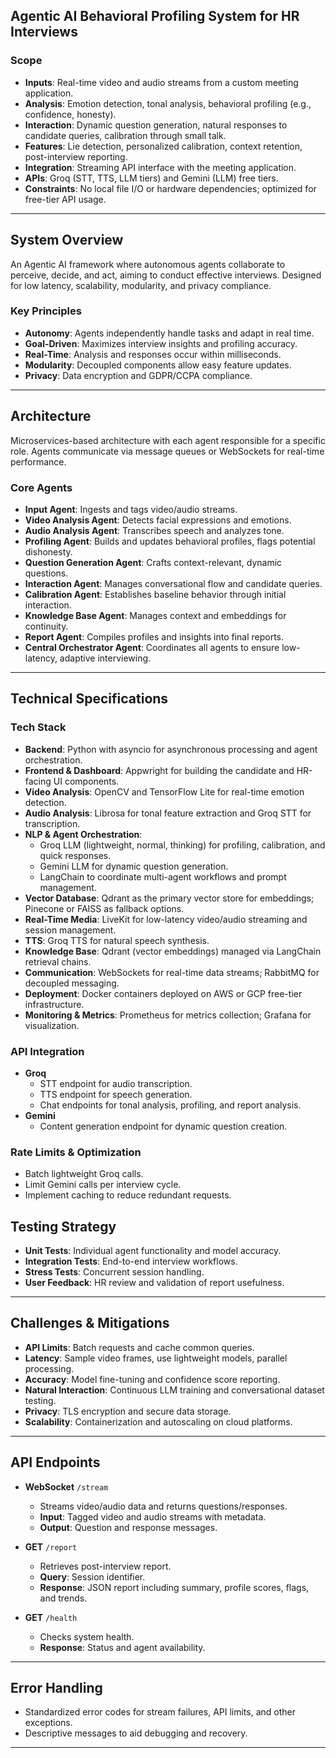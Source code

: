 ## Agentic AI Behavioral Profiling System for HR Interviews

### Scope

- **Inputs**: Real-time video and audio streams from a custom meeting application.  
- **Analysis**: Emotion detection, tonal analysis, behavioral profiling (e.g., confidence, honesty).  
- **Interaction**: Dynamic question generation, natural responses to candidate queries, calibration through small talk.  
- **Features**: Lie detection, personalized calibration, context retention, post-interview reporting.  
- **Integration**: Streaming API interface with the meeting application.  
- **APIs**: Groq (STT, TTS, LLM tiers) and Gemini (LLM) free tiers.  
- **Constraints**: No local file I/O or hardware dependencies; optimized for free-tier API usage.

---

## System Overview

An Agentic AI framework where autonomous agents collaborate to perceive, decide, and act, aiming to conduct effective interviews. Designed for low latency, scalability, modularity, and privacy compliance.

### Key Principles

- **Autonomy**: Agents independently handle tasks and adapt in real time.  
- **Goal-Driven**: Maximizes interview insights and profiling accuracy.  
- **Real-Time**: Analysis and responses occur within milliseconds.  
- **Modularity**: Decoupled components allow easy feature updates.  
- **Privacy**: Data encryption and GDPR/CCPA compliance.

---

## Architecture

Microservices-based architecture with each agent responsible for a specific role. Agents communicate via message queues or WebSockets for real-time performance.

### Core Agents

- **Input Agent**: Ingests and tags video/audio streams.  
- **Video Analysis Agent**: Detects facial expressions and emotions.  
- **Audio Analysis Agent**: Transcribes speech and analyzes tone.  
- **Profiling Agent**: Builds and updates behavioral profiles, flags potential dishonesty.  
- **Question Generation Agent**: Crafts context-relevant, dynamic questions.  
- **Interaction Agent**: Manages conversational flow and candidate queries.  
- **Calibration Agent**: Establishes baseline behavior through initial interaction.  
- **Knowledge Base Agent**: Manages context and embeddings for continuity.  
- **Report Agent**: Compiles profiles and insights into final reports.  
- **Central Orchestrator Agent**: Coordinates all agents to ensure low-latency, adaptive interviewing.

---

## Technical Specifications

### Tech Stack

- **Backend**: Python with asyncio for asynchronous processing and agent orchestration.  
- **Frontend & Dashboard**: Appwright for building the candidate and HR-facing UI components.  
- **Video Analysis**: OpenCV and TensorFlow Lite for real-time emotion detection.  
- **Audio Analysis**: Librosa for tonal feature extraction and Groq STT for transcription.  
- **NLP & Agent Orchestration**:  
  - Groq LLM (lightweight, normal, thinking) for profiling, calibration, and quick responses.  
  - Gemini LLM for dynamic question generation.  
  - LangChain to coordinate multi-agent workflows and prompt management.  
- **Vector Database**: Qdrant as the primary vector store for embeddings; Pinecone or FAISS as fallback options.  
- **Real-Time Media**: LiveKit for low-latency video/audio streaming and session management.  
- **TTS**: Groq TTS for natural speech synthesis.  
- **Knowledge Base**: Qdrant (vector embeddings) managed via LangChain retrieval chains.  
- **Communication**: WebSockets for real-time data streams; RabbitMQ for decoupled messaging.  
- **Deployment**: Docker containers deployed on AWS or GCP free-tier infrastructure.  
- **Monitoring & Metrics**: Prometheus for metrics collection; Grafana for visualization.

### 

### API Integration

- **Groq**  
  - STT endpoint for audio transcription.  
  - TTS endpoint for speech generation.  
  - Chat endpoints for tonal analysis, profiling, and report analysis.  
- **Gemini**  
  - Content generation endpoint for dynamic question creation.

### Rate Limits & Optimization

- Batch lightweight Groq calls.  
- Limit Gemini calls per interview cycle.  
- Implement caching to reduce redundant requests.

## Testing Strategy

- **Unit Tests**: Individual agent functionality and model accuracy.  
- **Integration Tests**: End-to-end interview workflows.  
- **Stress Tests**: Concurrent session handling.  
- **User Feedback**: HR review and validation of report usefulness.

---

## Challenges & Mitigations

- **API Limits**: Batch requests and cache common queries.  
- **Latency**: Sample video frames, use lightweight models, parallel processing.  
- **Accuracy**: Model fine-tuning and confidence score reporting.  
- **Natural Interaction**: Continuous LLM training and conversational dataset testing.  
- **Privacy**: TLS encryption and secure data storage.  
- **Scalability**: Containerization and autoscaling on cloud platforms.

---

## API Endpoints

- **WebSocket** `/stream`  
    
  - Streams video/audio data and returns questions/responses.  
  - **Input**: Tagged video and audio streams with metadata.  
  - **Output**: Question and response messages.


- **GET** `/report`  
    
  - Retrieves post-interview report.  
  - **Query**: Session identifier.  
  - **Response**: JSON report including summary, profile scores, flags, and trends.


- **GET** `/health`  
    
  - Checks system health.  
  - **Response**: Status and agent availability.

---

## Error Handling

- Standardized error codes for stream failures, API limits, and other exceptions.  
- Descriptive messages to aid debugging and recovery.

---

